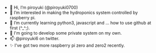 - 👋 Hi, I’m piroyuki (@piroyuki0700)
- 👀 I’m interested in making the hydroponics system controlled by raspberry pi.
- 🌱 I’m currently learning python3, javascript and ... how to use github at first (^\_^;).
- 💞️ I'm going to develop some private system on my own.
- 📫 @piroyuki6 on twitter.
- ✨ I've got two more raspberry pi zero and zero2 recently.

<!---
piroyuki0700/piroyuki0700 is a ✨ special ✨ repository because its `README.md` (this file) appears on your GitHub profile.
You can click the Preview link to take a look at your changes.
--->
